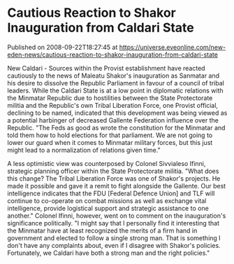 # Cautious Reaction to Shakor Inauguration from Caldari State
Published on 2008-09-22T18:27:45 at https://universe.eveonline.com/new-eden-news/cautious-reaction-to-shakor-inauguration-from-caldari-state

New Caldari - Sources within the Provist establishment have reacted cautiously to the news of Maleatu Shakor's inauguration as Sanmatar and his desire to dissolve the Republic Parliament in favour of a council of tribal leaders. While the Caldari State is at a low point in diplomatic relations with the Minmatar Republic due to hostilities between the State Protectorate militia and the Republic's own Tribal Liberation Force, one Provist official, declining to be named, indicated that this development was being viewed as a potential harbinger of decreased Gallente Federation influence over the Republic. "The Feds as good as wrote the constitution for the Minmatar and told them how to hold elections for that parliament. We are not going to lower our guard when it comes to Minmatar military forces, but this just might lead to a normalization of relations given time."

A less optimistic view was counterposed by Colonel Sivvialeso Ifinni, strategic planning officer within the State Protectorate militia. "What does this change? The Tribal Liberation Force was one of Shakor's projects. He made it possible and gave it a remit to fight alongside the Gallente. Our best intelligence indicates that the FDU [Federal Defence Union] and TLF will continue to co-operate on combat missions as well as exchange vital intelligence, provide logistical support and strategic assistance to one another." Colonel Ifinni, however, went on to comment on the inauguration's significance politically. "I might say that I personally find it interesting that the Minmatar have at least recognized the merits of a firm hand in government and elected to follow a single strong man. That is something I don't have any complaints about, even if I disagree with Shakor's policies. Fortunately, we Caldari have both a strong man and the right policies."
